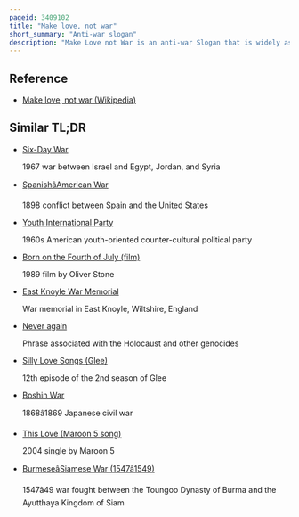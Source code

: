 ```yaml
---
pageid: 3409102
title: "Make love, not war"
short_summary: "Anti-war slogan"
description: "Make Love not War is an anti-war Slogan that is widely associated with the american Counterculture of the 1960S. It was primarily used by those who were opposed to the vietnam War but since then has been invoked in other anti-war Contexts around the World. The'Make Love' Part of the Slogan often referred to the Practice of free love growing among the american Youth who denounced Marriage as a Tool for those who supported War and favored the traditional capitalist Culture."
---
```


## Reference

- [Make love, not war (Wikipedia)](https://en.wikipedia.org/?curid=3409102)

## Similar TL;DR

- [Six-Day War](/tldr/en/six-day-war)

  1967 war between Israel and Egypt, Jordan, and Syria

- [SpanishâAmerican War](/tldr/en/spanishamerican-war)

  1898 conflict between Spain and the United States

- [Youth International Party](/tldr/en/youth-international-party)

  1960s American youth-oriented counter-cultural political party

- [Born on the Fourth of July (film)](/tldr/en/born-on-the-fourth-of-july-film)

  1989 film by Oliver Stone

- [East Knoyle War Memorial](/tldr/en/east-knoyle-war-memorial)

  War memorial in East Knoyle, Wiltshire, England

- [Never again](/tldr/en/never-again)

  Phrase associated with the Holocaust and other genocides

- [Silly Love Songs (Glee)](/tldr/en/silly-love-songs-glee)

  12th episode of the 2nd season of Glee

- [Boshin War](/tldr/en/boshin-war)

  1868â1869 Japanese civil war

- [This Love (Maroon 5 song)](/tldr/en/this-love-maroon-5-song)

  2004 single by Maroon 5

- [BurmeseâSiamese War (1547â1549)](/tldr/en/burmesesiamese-war-15471549)

  1547â49 war fought between the Toungoo Dynasty of Burma and the Ayutthaya Kingdom of Siam
